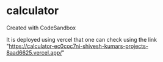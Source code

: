 # calculator
Created with CodeSandbox

It is deployed using vercel that one can check using the link
"https://calculator-ec0coc7ni-shivesh-kumars-projects-8aad6625.vercel.app/"
